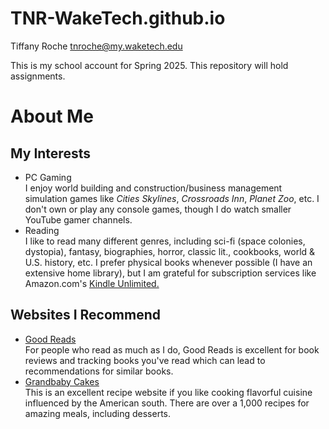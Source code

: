 # TNR-WakeTech.github.io

Tiffany Roche
tnroche@my.waketech.edu

This is my school account for Spring 2025.
This repository will hold assignments.

# About Me
## My Interests
* PC Gaming  
  I enjoy world building and construction/business management simulation games like _Cities Skylines_, _Crossroads Inn_, _Planet Zoo_, etc. I don't own or play any console games, though I do watch smaller YouTube gamer channels. 
* Reading  
 I like to read many different genres, including sci-fi (space colonies, dystopia), fantasy, biographies, horror, classic lit., cookbooks, world & U.S. history, etc. I prefer physical books whenever possible (I have an extensive home library), but I am grateful for subscription services like Amazon.com's [Kindle Unlimited.](https://www.amazon.com/kindle-dbs/hz/bookshelf?gclid=Cj0KCQiA4rK8BhD7ARIsAFe5LXKdsNOSZpRyNniBOnXp7G_gJt-RJOy8nLZOalTKTd07V-7EKDiKhEwaAqmcEALw_wcB&ref=abpmku_24_4_us_psr_gs_r_mn_rbhab_rbw_rbw_aEcbqxOYNp_rbt1&shoppingPortalEnabled=true&shouldPandoraUseNewSlot=true&ccs_id=d6f6f38c-ae03-4e4f-9070-e8686ddcb77a)
## Websites I Recommend
* [Good Reads](https://www.goodreads.com)  
 For people who read as much as I do, Good Reads is excellent for book reviews and tracking books you've read which can lead to recommendations for similar books.
* [Grandbaby Cakes](https://grandbaby-cakes.com/)  
 This is an excellent recipe website if you like cooking flavorful cuisine influenced by the American south. There are over a 1,000 recipes for amazing meals, including desserts.